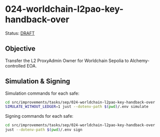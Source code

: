 # 024-worldchain-l2pao-key-handback-over

Status: [DRAFT]()

## Objective

Transfer the L2 ProxyAdmin Owner for Worldchain Sepolia to Alchemy-controlled EOA.

## Simulation & Signing

Simulation commands for each safe:
```bash
cd src/improvements/tasks/sep/024-worldchain-l2pao-key-handback-over
SIMULATE_WITHOUT_LEDGER=1 just --dotenv-path $(pwd)/.env simulate
```

Signing commands for each safe:
```bash
cd src/improvements/tasks/sep/024-worldchain-l2pao-key-handback-over
just --dotenv-path $(pwd)/.env sign
```

